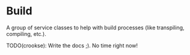 # Build

A group of service classes to help with build processes (like transpiling,
compiling, etc.).

TODO(crookse): Write the docs ;). No time right now!

